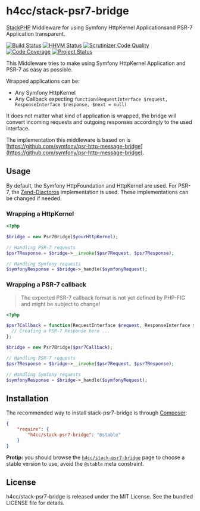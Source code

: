 # h4cc/stack-psr7-bridge


[StackPHP](http://stackphp.com/) Middleware for using Symfony HttpKernel Applicationsand PSR-7 Application transparent.

[![Build Status](https://travis-ci.org/h4cc/stack-psr7-bridge.svg)](https://travis-ci.org/h4cc/stack-psr7-bridge)
[![HHVM Status](https://img.shields.io/hhvm/h4cc/stack-psr7-bridge.svg)](http://hhvm.h4cc.de/package/h4cc/stack-psr7-bridge)
[![Scrutinizer Code Quality](https://scrutinizer-ci.com/g/h4cc/stack-psr7-bridge/badges/quality-score.png)](https://scrutinizer-ci.com/g/h4cc/stack-psr7-bridge/)
[![Code Coverage](https://scrutinizer-ci.com/g/h4cc/stack-psr7-bridge/badges/coverage.png)](https://scrutinizer-ci.com/g/h4cc/stack-psr7-bridge/)
[![Project Status](http://stillmaintained.com/h4cc/stack-psr7-bridge.png)](http://stillmaintained.com/h4cc/stack-psr7-bridge)


This Middleware tries to make using Symfony HttpKernel Application and PSR-7 as easy as possible.

Wrapped applications can be:

- Any Symfony HttpKernel
- Any Callback expecting `function(RequestInterface $request, ResponseInterface $response, $next = null)`

It does not matter what kind of application is wrapped, the bridge will convert incoming requests and outgoing responses accordingly
to the used interface.

The implementation this middleware is based on is [https://github.com/symfony/psr-http-message-bridge](https://github.com/symfony/psr-http-message-bridge).


## Usage

By default, the Symfony HttpFoundation and HttpKernel are used.
For PSR-7, the [Zend-Diactoros](https://github.com/zendframework/zend-diactoros) implementation is used.
These implementations can be changed if needed.

### Wrapping a HttpKernel

```php
<?php

$bridge = new Psr7Bridge($yourHttpKernel);

// Handling PSR-7 requests
$psr7Response = $bridge->__invoke($psr7Request, $psr7Response);

// Handling Symfony requests
$symfonyResponse = $bridge->_handle($symfonyRequest);
```

### Wrapping a PSR-7 callback

> The expected PSR-7 callback format is not yet defined by PHP-FIG and might be subject to change!

```php
<?php

$psr7Callback = function(RequestInterface $request, ResponseInterface $response, $next = null) {
  // Creating a PSR-7 Response here ...
};

$bridge = new Psr7Bridge($psr7Callback);

// Handling PSR-7 requests
$psr7Response = $bridge->__invoke($psr7Request, $psr7Response);

// Handling Symfony requests
$symfonyResponse = $bridge->_handle($symfonyRequest);
```


## Installation

The recommended way to install stack-psr7-bridge is through [Composer](http://getcomposer.org/):

``` json
{
    "require": {
        "h4cc/stack-psr7-bridge": "@stable"
    }
}
```

**Protip:** you should browse the [`h4cc/stack-psr7-bridge`](https://packagist.org/packages/h4cc/stack-psr7-bridge)
page to choose a stable version to use, avoid the `@stable` meta constraint.



## License

h4cc/stack-psr7-bridge is released under the MIT License. See the bundled LICENSE file for details.


